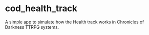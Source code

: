 # cod_health_track

A simple app to simulate how the Health track works in Chronicles of Darkness TTRPG systems.
